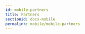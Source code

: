 ```yaml
---
id: mobile-partners
title: Partners
sectionid: docs-mobile
permalink: mobile/mobile-partners
---
```

